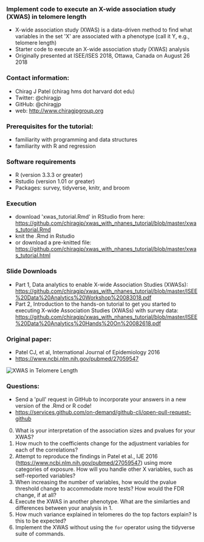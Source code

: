 ### Implement code to execute an X-wide association study (XWAS) in telomere length
- X-wide association study (XWAS) is a data-driven method to find what variables in the set 'X' are associated with a phenotype (call it Y, e.g., telomere length)
- Starter code to execute an X-wide association study (XWAS) analysis
- Originally presented at ISEE/ISES 2018, Ottawa, Canada on August 26 2018

### Contact information:
- Chirag J Patel (chirag <at> hms dot harvard dot edu)
- Twitter: @chiragjp
- GitHub: @chiragjp
- web: http://www.chiragjpgroup.org 

### Prerequisites for the tutorial:
- familiarity with programming and data structures
- familiarity with R and regression

### Software requirements
- R (version 3.3.3 or greater)
- Rstudio (version 1.01 or greater)
- Packages: survey, tidyverse, knitr, and broom

### Execution
- download 'xwas_tutorial.Rmd' in RStudio from here: https://github.com/chiragjp/xwas_with_nhanes_tutorial/blob/master/xwas_tutorial.Rmd
- knit the .Rmd in Rstudio 
- or download a pre-knitted file: https://github.com/chiragjp/xwas_with_nhanes_tutorial/blob/master/xwas_tutorial.html


### Slide Downloads
- Part 1, Data analytics to enable X-wide Association Studies (XWASs): https://github.com/chiragjp/xwas_with_nhanes_tutorial/blob/master/ISEE%20Data%20Analytics%20Workshop%20083018.pdf
- Part 2, Introduction to the hands-on tutorial to get you started to executing X-wide Association Studies (XWASs) with survey data:
https://github.com/chiragjp/xwas_with_nhanes_tutorial/blob/master/ISEE%20Data%20Analytics%20Hands%20On%20082618.pdf


### Original paper:
- Patel CJ, et al, International Journal of Epidemiology 2016
- https://www.ncbi.nlm.nih.gov/pubmed/27059547

![XWAS in Telomere Length](https://raw.githubusercontent.com/chiragjp/xwas_with_nhanes_tutorial/master/reproduce_me.png)

### Questions:
- Send a 'pull' request in GitHub to incorporate your answers in a new version of the .Rmd or R code!
- https://services.github.com/on-demand/github-cli/open-pull-request-github
0. What is your interpretation of the association sizes and pvalues for your XWAS?
1. How much to the coefficients change for the adjustment variables for each of the correlations?
2. Attempt to reproduce the findings in Patel et al., IJE 2016 (https://www.ncbi.nlm.nih.gov/pubmed/27059547) using more categories of exposure. How will you handle other X variables, such as self-reported variables? 
3. When increasing the number of variables, how would the pvalue threshold change to accommodate more tests? How would the FDR change, if at all?
4. Execute the XWAS in another phenotype. What are the similarties and differences between your analysis in 1.
5. How much variance explained in telomeres do the top factors explain? Is this to be expected?
6. Implement the XWAS without using the `for` operator using the tidyverse suite of commands.

